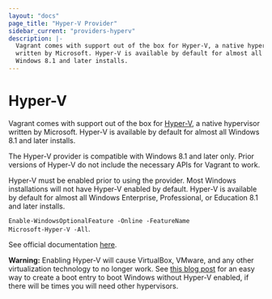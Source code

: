 ```yaml
---
layout: "docs"
page_title: "Hyper-V Provider"
sidebar_current: "providers-hyperv"
description: |-
  Vagrant comes with support out of the box for Hyper-V, a native hypervisor
  written by Microsoft. Hyper-V is available by default for almost all
  Windows 8.1 and later installs.
---
```


# Hyper-V

Vagrant comes with support out of the box for [Hyper-V](https://en.wikipedia.org/wiki/Hyper-V),
a native hypervisor written by Microsoft. Hyper-V is available by default for
almost all Windows 8.1 and later installs.

The Hyper-V provider is compatible with Windows 8.1 and later only. Prior versions
of Hyper-V do not include the necessary APIs for Vagrant to work.

Hyper-V must be enabled prior to using the provider. Most Windows installations
will not have Hyper-V enabled by default.  Hyper-V is available by default for
almost all Windows Enterprise, Professional, or Education 8.1 and later installs.

<code>Enable-WindowsOptionalFeature -Online -FeatureName Microsoft-Hyper-V -All</code>.

See official documentation [here](https://docs.microsoft.com/en-us/virtualization/hyper-v-on-windows/quick-start/enable-hyper-v).

<div class="alert alert-warning">
  <strong>Warning:</strong> Enabling Hyper-V will cause VirtualBox, VMware,
  and any other virtualization technology to no longer work. See
  <a href="http://www.hanselman.com/blog/SwitchEasilyBetweenVirtualBoxAndHyperVWithABCDEditBootEntryInWindows81.aspx">this blog post</a>
  for an easy way to create a boot entry to boot Windows without Hyper-V
  enabled, if there will be times you will need other hypervisors.
</div>
